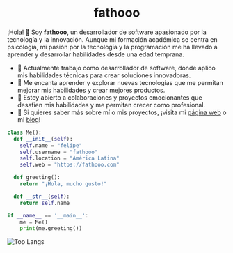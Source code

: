 <h1 align="center">
  <b>fathooo</b>
</h1>

¡Hola! 👋 Soy **fathooo**, un desarrollador de software apasionado por la tecnología y la innovación. Aunque mi formación académica se centra en psicología, mi pasión por la tecnología y la programación me ha llevado a aprender y desarrollar habilidades desde una edad temprana.

- 🔭 Actualmente trabajo como desarrollador de software, donde aplico mis habilidades técnicas para crear soluciones innovadoras.
- 🌱 Me encanta aprender y explorar nuevas tecnologías que me permitan mejorar mis habilidades y crear mejores productos.
- 👯 Estoy abierto a colaboraciones y proyectos emocionantes que desafíen mis habilidades y me permitan crecer como profesional.
- 💬 Si quieres saber más sobre mí o mis proyectos, ¡visita mi [página web](https://www.fathooo.com/) o mi [blog](https://www.fathooo.com/)!

```python
class Me():
  def __init__(self):
    self.name = "felipe"
    self.username = "fathooo"
    self.location = "América Latina"
    self.web = "https://fathooo.com"

  def greeting():
    return "¡Hola, mucho gusto!"

  def __str__(self):
    return self.name

if __name__ == '__main__':
    me = Me()
    print(me.greeting())
```

![Top Langs](https://github-readme-stats.vercel.app/api/top-langs/?username=fathooo&hide_progress=true)
